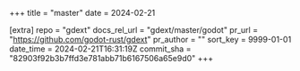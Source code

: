 +++
title = "master"
date = 2024-02-21

[extra]
repo = "gdext"
docs_rel_url = "gdext/master/godot"
pr_url = "https://github.com/godot-rust/gdext"
pr_author = ""
sort_key = 9999-01-01
date_time = 2024-02-21T16:31:19Z
commit_sha = "82903f92b3b7ffd3e781abb71b6167506a65e9d0"
+++


